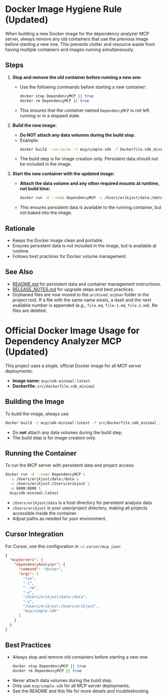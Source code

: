 # Docker Image Hygiene Rule (Updated)

When building a new Docker image for the dependency analyzer MCP server, always remove any old containers that use the previous image before starting a new one. This prevents clutter and resource waste from having multiple containers and images running simultaneously.

## Steps

1. **Stop and remove the old container before running a new one:**
   - Use the following commands before starting a new container:
     ```bash
     docker stop DependencyMCP || true
     docker rm DependencyMCP || true
     ```
   - This ensures that the container named `DependencyMCP` is not left running or in a stopped state.

2. **Build the new image:**
   - **Do NOT attach any data volumes during the build step.**
   - Example:
     ```bash
     docker build --no-cache -t mcp/simple-sdk -f Dockerfile.sdk_minimal .
     ```
   - The build step is for image creation only. Persistent data should not be included in the image.

3. **Start the new container with the updated image:**
   - **Attach the data volume and any other required mounts at runtime, not build time:**
     ```bash
     docker run -d --name DependencyMCP -v /Users/erikjost/data:/data mcp/simple-sdk
     ```
   - This ensures persistent data is available to the running container, but not baked into the image.

## Rationale
- Keeps the Docker image clean and portable.
- Ensures persistent data is not included in the image, but is available at runtime.
- Follows best practices for Docker volume management.

## See Also
- [README.md](mdc:README.md) for persistent data and container management instructions.
- [RELEASE_NOTES.md](mdc:RELEASE_NOTES.md) for upgrade steps and best practices.
- Orphaned files are now moved to the `archived_orphan` folder in the project root. If a file with the same name exists, a dash and the next available number is appended (e.g., `file.md`, `file-1.md`, `file-2.md`). No files are deleted.

# Official Docker Image Usage for Dependency Analyzer MCP (Updated)

This project uses a single, official Docker image for all MCP server deployments:

- **Image name:** `mcp/sdk-minimal:latest`
- **Dockerfile:** `src/Dockerfile.sdk_minimal`

## Building the Image

To build the image, always use:

```bash
docker build -t mcp/sdk-minimal:latest -f src/Dockerfile.sdk_minimal .
```

- Do **not** attach any data volumes during the build step.
- The build step is for image creation only.

## Running the Container

To run the MCP server with persistent data and project access:

```bash
docker run -d --name DependencyMCP \
  -v /Users/erikjost/data:/data \
  -v /Users/erikjost:/Users/erikjost \
  -p 8000:8000 \
  mcp/sdk-minimal:latest
```

- `/Users/erikjost/data` is a host directory for persistent analysis data.
- `/Users/erikjost` is your user/project directory, making all projects accessible inside the container.
- Adjust paths as needed for your environment.

## Cursor Integration

For Cursor, use this configuration in `~/.cursor/mcp.json`:

```json
{
  "mcpServers": {
    "dependencyAnalyzer": {
      "command": "docker",
      "args": [
        "run",
        "-i",
        "--rm",
        "-v",
        "/Users/erikjost/data:/data",
        "-v",
        "/Users/erikjost:/Users/erikjost",
        "mcp/simple-sdk"
      ]
    }
  }
}
```

## Best Practices

- Always stop and remove old containers before starting a new one:
  ```bash
  docker stop DependencyMCP || true
  docker rm DependencyMCP || true
  ```
- Never attach data volumes during the build step.
- Only use `mcp/simple-sdk` for all MCP server deployments.
- See the README and this file for more details and troubleshooting. 